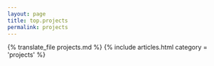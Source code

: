 ```yaml
---
layout: page
title: top.projects
permalink: projects
---
```

{% translate_file projects.md %}
{% include articles.html category = 'projects' %}
